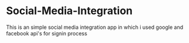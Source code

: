 # Social-Media-Integration
This is an simple social media integration app in which i used google and facebook api's for signin process 
